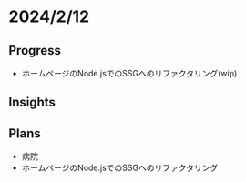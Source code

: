 # 2024/2/12

## Progress

- ホームページのNode.jsでのSSGへのリファクタリング(wip)

## Insights

## Plans

- 病院
- ホームページのNode.jsでのSSGへのリファクタリング
